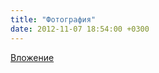 ```yaml
---
title: "Фотография"
date: 2012-11-07 18:54:00 +0300
---
```



[Вложение](/assets/vk_photos/1/8G92ths_s3k.jpg)

